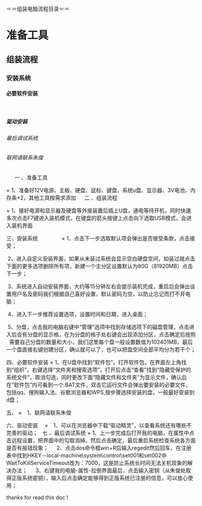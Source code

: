 ＝＝组装电脑流程目录＝＝
# 准备工具

## 组装流程

### 安装系统

#### 必要软件安装
 
##### 驱动安装

###### 最后调试系统

###### 联网请联系朱俊 

 
　一 、准备工具

× 1、准备好12V电源、主板、硬盘、鼠标、键盘、系统u盘、显示器、3V电池、内存条*2，其他工具按需求添加
　
 二 、组装流程

× 1、接好电源和显示器及硬盘等外接装置后插上U盘，通电等待开机，同时快速多次点击F7键进入装机模式，在键盘的箭头按键上点击向下选取USB模式，会进入装机界面

三、安装系统               
× 1、点击下一步选取默认项会弹出是否接受条款，点击接受；

  2、进入自定义安装界面，如果从未装过系统会显示空白硬盘空间，如装过就点击下面的更多选项删除所有项，新建一个主分区设置默认为80G（81920MB）点击下一步；
   
  3、系统进入自动安装界面，大约等15分钟左右会提示装机完成，重启后会弹出设置用户名及密码我们根据自己喜好设置，默认密码为空，以防止忘记而打不开电 脑； 
   
  4、进入下一步推荐设置选项，设置时间和日期，进入桌面；
   
  5、分盘，点击我的电脑右键中“管理”选项中找到存储选项下的磁盘管理，点击进入后会有分盘的显示格，在为分盘的格子处右键会出现添加分区，点击确定后按照   需要自己分盘的数量和大小，我们这里每个盘一般设置数值为102401MB，最后一个盘直接右键创建分区，确认就可以了，也可以把盘空间全部平均分为若干个；
   
 四、必要软件安装
×  1、在U盘中找到“软件包”，打开软件包，在界面左上角找到“组织”，右键选择“文件夹和搜索选项”，打开后点击“查看”找到“隐藏受保护的系统文件”，取消勾选，同时更改下面“隐藏文件和文件夹”为显示文件，确认后在“软件包”内可看到一个.BAT文件，双击它运行文件会弹出要安装的必要文件，包括qq、搜狗输入法、谷歌浏览器和WPS,按步骤选择安装的盘，一般最好安装到d盘；

五、
×　1、联网请联系朱俊

六、驱动安装　
×　1、可以在浏览器中下载“驱动精灵”，以查看系统还有哪些不完善的驱动；
 
七 、最后调试系统
 × 1、上一步完成后打开我的电脑，在属性中点击远程设置，把界面中的勾取消掉，然后点击确定，最后重启系统检查系统各方面是否有报错现象；
　 2、点击dos命令框win+R后输入regedit然后回车，在注册表中找到HKEY－local-machine\system\control\set001和set002中　　　WaitToKillServiceTimeout改为：7000，这是防止系统长时间无法关机现象的解决办法；
　 3、右键我的电脑-属性-拉倒界面最后，点击输入密钥（从朱俊处取得正版系统密钥），输入后点击确定能够得到正版系统已注册的信息，可以放心使用；

thanks for read this doc !

